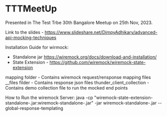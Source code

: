 # TTTMeetUp

Presented in The Test Trbe 30th Bangalore Meetup on 25th Nov, 2023.

Link to the slides - https://www.slideshare.net/DimpyAdhikary/advanced-api-mocking-techniques

Installation Guide for wirmock:
- Standalone jar https://wiremock.org/docs/download-and-installation/
- State Extension - https://github.com/wiremock/wiremock-state-extension

mapping folder - Contains wiremock request/rensponse mapping files
__files filder - Contains response json files
thunder_client_collection - Contains demo collection file to run the mocked end points

How to Run the wiremock Server:
java -cp "wiremock-state-extension-standalone-<version>.jar:wiremock-standalone-<version>.jar" -jar wiremock-standalone-<version>.jar --global-response-templating